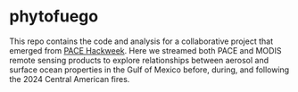 # phytofuego
This repo contains the code and analysis for a collaborative project that emerged from [PACE Hackweek](https://pacehackweek.github.io/pace-2024/intro.html). Here we streamed both PACE and MODIS remote sensing products to explore relationships between aerosol and surface ocean properties in the Gulf of Mexico before, during, and following the 2024 Central American fires. 
